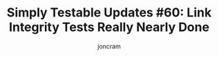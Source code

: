 ---
layout: default
title: "Simply Testable Updates #60: Link Integrity Tests Really Nearly Done"
author: joncram
newsletter:
    issue_number: 60th
    url: https://us5.campaign-archive1.com/?u=ac75e33d993d2b502e333ddd0&amp;id=e7fe892329
    highlights:
        - Link Integrity Tests Really Nearly Done
        - Web servers incorrectly handling HEAD requests
        - Web servers behaving differently based on the User-Agent header
    closing_sentence: Expect the next newsletter a week from now on October 16.
---